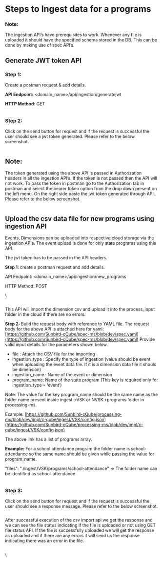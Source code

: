 # Steps to Ingest data for a programs

### **Note:**&#x20;

The ingestion API’s have prerequisites to work. Whenever any file is uploaded it should have the specified schema stored in the DB. This can be done by making use of spec API’s.

## Generate JWT token API

### Step 1:&#x20;

Create a postman request & add details.

**API Endpoint:** \<domain\_name>/api/ingestion/generatejwt

**HTTP Method:** GET

<figure><img src="https://lh4.googleusercontent.com/mvKxXnKs2Ec2v9gCYXUq8fhsC2hOt6GVU30JLYg1ukgj_sQ9ImQUI0ApO_6DYOW6ziNbyy9c75xKFKO37IE-d5qSDx7yEV3p0_U3Yz55A8Yv6DPgfA_lU16-7jikEtGQ7b7yhAVtiCvWBUm_Uk280ZQ" alt=""><figcaption></figcaption></figure>

### Step 2:

Click on the send button for request and if the request is successful the user should see      a jwt token generated. Please refer to the below screenshot.

<figure><img src="https://lh6.googleusercontent.com/r1WVmOHtC-g_6DArNJVl6m7YvHMh2lfkzGA7Sqd3g_moKxQWUX_ZaELhAEVUdBD0-VW-kxFltDkIK9w5sXSvGpNhBsghwlAR3IUWYcxuMglPsQVoUjk5-MdewyPirXzC6JffIVOiUuJta9Bcv9l0HPs" alt=""><figcaption></figcaption></figure>

## **Note:**&#x20;

The token generated using the above API is passed in Authorization headers in all the ingestion API’s. If the token is not passed then the API will not work. To pass the token in postman go to the Authorization tab in postman and select the bearer token option from the drop down present on the left menu. On the right side paste the jwt token generated through API. Please refer to the below screenshot.

<figure><img src="https://lh4.googleusercontent.com/Di1Qb5hSfcVRulri86DyeGRdWLBJDU4Q_wvbx7kNz9bRv0uhtEqb53ZGKtizVKqP1cLjpHrOMBxED-8GEr4SLUs-uCWngwU_YhQSQSS2sp0eHVOQrh0f4bsWgk88y1gjx3QRTYnJo1sjqnC_RSaxg3Q" alt=""><figcaption></figcaption></figure>

## Upload the csv data file for new programs using ingestion API

Events, Dimensions  can be uploaded  into respective cloud storage  via the ingestion APIs. The event upload is done for only state programs using this API.

The jwt token has to be passed in the API headers.

**Step 1**: create a postman request and add details.

API Endpoint: \<domain\_name>/api/ingestion/new\_programs

HTTP Method: POST

\


<figure><img src="https://lh5.googleusercontent.com/MaPHj49DDiYoBuI0G5glMvm4ucxnr8jY9xMAKEHf4pt1V_r0D-F5fz659CbHMTkXrxSKzbEA-EeDKa1pEfaBKGVvYuF4NdxP_LYp6-PW-9aRkqvEvFebTQDwfXvitxflOv2Ne_wyTRzWImH0cKEZQtg" alt=""><figcaption></figcaption></figure>

This API will import the dimension csv and upload it into the process\_input folder in the cloud if there are no errors.&#x20;

**Step 2:** Build the request body with reference to YAML file. The request body for the above API is attached here for yaml:[ ](https://github.com/Sunbird-cQube/spec-ms/blob/march-release/spec.yaml)[https://github.com/Sunbird-cQube/spec-ms/blob/dev/spec.yaml](https://github.com/Sunbird-cQube/spec-ms/blob/dev/spec.yaml) Provide valid input details for the parameters shown below.

* file : Attach the CSV file for the importing
* ingestion\_type : Specify the type of ingestion (value should be event when uploading the event data file. If it is a dimension data file it should be dimension)
* ingestion\_name : Name of the event or dimension&#x20;
* program\_name: Name of the state program (This key is required only for ingestion\_type = ‘event’)

Note: The value for the key program\_name should be the same name as the folder name present inside ingest->VSK or NVSK->programs folder in processing-ms.

Example: [https://github.com/Sunbird-cQube/processing-ms/blob/dev/impl/c-qube/ingest/VSK/config.json](https://github.com/Sunbird-cQube/processing-ms/blob/dev/impl/c-qube/ingest/VSK/config.json)

The above link has a list of programs array.

&#x20;**Example:** For a school attendance program the folder name is school-attendance so the same name should be given while passing the value for program\_name.

&#x20;"files": "./ingest/VSK/programs/school-attendance" => The folder name can be identified as school-attendance.

<figure><img src="https://lh5.googleusercontent.com/zMTxWtC_vlt6V5ZmUV92cWSPQ7LjlGVGPtcvGK5JraDALW4ZzE2kjLTC6oidv3nihdalb7nGDzCkAwmGLqdpSaltNwJRgZM0f0uDJOeoX98EnU0ixKckqlYnhw3ZM_WkjdQBz7ESXmZsdaoGUEeafys" alt=""><figcaption></figcaption></figure>

### Step 3:&#x20;

Click on the send button for request and if the request is successful the user should see a response message. Please refer to the below screenshot.

<figure><img src="https://lh5.googleusercontent.com/IU5Zb0WByjHEYpg2Vq2-dttEcHNafU091uAX5CR_1yxALTS1ZVmy0tmGSI1t8FChA7a-ctq2zO6gsN8LPWOcN_BUNcGKNqc4q02SE3ks2a88DuexpWu_c9e9Z0RGFgGsDr1SBpwvHZdVTzHqEHJwFXQ" alt=""><figcaption></figcaption></figure>

After successful execution of the csv import api we get the response and we can see the file status indicating if the file is uploaded or not using GET file status API. If the file is successfully uploaded we will get the response as uploaded and if there are any errors it will send us the response indicating there was an error in the file.



##



\
